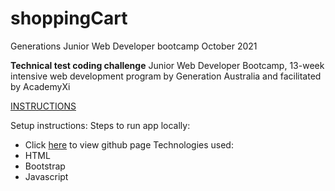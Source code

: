 # shoppingCart

Generations Junior Web Developer bootcamp October 2021

**Technical test coding challenge**
Junior Web Developer Bootcamp, 13-week intensive web development program by Generation Australia and facilitated by AcademyXi

[INSTRUCTIONS](https://drive.google.com/file/d/1_s8mLhP__ImxoRqaImsYHXwPRrbLflcG/view)

Setup instructions: 
Steps to run app locally:
* Click [here](https://jensenrex.github.io/shoppingCart/) to view github page
Technologies used: 
* HTML
* Bootstrap
* Javascript
